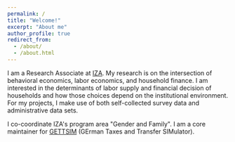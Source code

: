 ```yaml
---
permalink: /
title: "Welcome!"
excerpt: "About me"
author_profile: true
redirect_from:
  - /about/
  - /about.html
---
```


I am a Research Associate at [IZA](https://www.iza.org/person/28688/christian-zimpelmann). My research is on the intersection of behavioral economics, labor economics, and household finance. I am interested in the determinants of labor supply and financial decision of households and how those choices depend on the institutional environment. For my projects, I make use of both self-collected survey data and administrative data sets.

I co-coordinate IZA's program area "Gender and Family". I am a core maintainer for [GETTSIM](https://github.com/iza-institute-of-labor-economics/gettsim) (GErman Taxes and Transfer SIMulator).

<!-- # Getting started

4. Set site-wide configuration and create content & metadata (see below -- also see [this set of diffs](http://archive.is/3TPas) showing what files were changed to set up [an example site](https://getorg-testacct.github.io) for a user with the username "getorg-testacct")
5. Upload any files (like PDFs, .zip files, etc.) to the files/ directory. They will appear at https://[your GitHub username].github.io/files/example.pdf.
6. Check status by going to the repository settings, in the "GitHub pages" section -->
